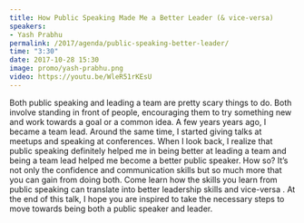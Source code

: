 ```yaml
---
title: How Public Speaking Made Me a Better Leader (& vice-versa)
speakers:
- Yash Prabhu
permalink: /2017/agenda/public-speaking-better-leader/
time: "3:30"
date: 2017-10-28 15:30
image: promo/yash-prabhu.png
video: https://youtu.be/WleR51rKEsU
---
```


Both public speaking and leading a team are pretty scary things to do. Both involve standing in front of people, encouraging them to try something new and work towards a goal or a common idea. A few years years ago, I became a team lead. Around the same time, I started giving talks at meetups and speaking at conferences. When I look back, I realize that public speaking definitely helped me in being better at leading a team and being a team lead helped me become a better public speaker. How so? It’s not only the confidence and communication skills but so much more that you can gain from doing both. Come learn how the skills you learn from public speaking can translate into better leadership skills and vice-versa . At the end of this talk, I hope you are inspired to take the necessary steps to move towards being both a public speaker and leader.
